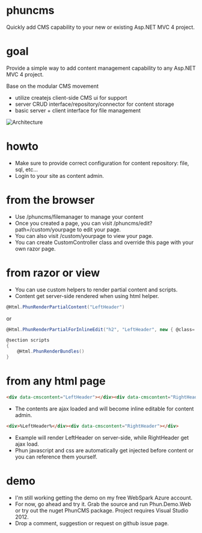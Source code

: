 phuncms
======

Quickly add CMS capability to your new or existing Asp.NET MVC 4 project.

goal
======
Provide a simple way to add content management capability to any Asp.NET MVC 4 project.

Base on the modular CMS movement
   - utilize createjs client-side CMS ui for support
   - server CRUD interface/repository/connector for content storage
   - basic server + client interface for file management

![Architecture](http://i.imgur.com/chzYYGN.png)

howto
=======
 - Make sure to provide correct configuration for content repository: file, sql, etc...
 - Login to your site as content admin.
 
from the browser
=======
 - Use /phuncms/filemanager to manage your content
 - Once you created a page, you can visit /phuncms/edit?path=/custom/yourpage to edit your page.
 - You can also visit /custom/yourpage to view your page.
 - You can create CustomController class and override this page with your own razor page.
 
from razor or view
========
 - You can use custom helpers to render partial content and scripts.
 - Content get server-side rendered when using html helper.

```c#
@Html.PhunRenderPartialContent("LeftHeader") 
```
or

```c#
@Html.PhunRenderPartialForInlineEdit("h2", "LeftHeader", new { @class= "one" })

@section scripts
{
    @Html.PhunRenderBundles()
}
```

from any html page
=========
```html
<div data-cmscontent="LeftHeader"></div><div data-cmscontent="RightHeader"></div>
```
- The contents are ajax loaded and will become inline editable for content admin.

```html
<div>%LeftHeader%</div><div data-cmscontent="RightHeader"></div>
```
- Example will render LeftHeader on server-side, while RightHeader get ajax load.
- Phun javascript and css are automatically get injected before content </head> or you can reference them yourself.

demo
========
- I'm still working getting the demo on my free WebSpark Azure account.
- For now, go ahead and try it.  Grab the source and run Phun.Demo.Web or try out the nuget PhunCMS package.  Project requires Visual Studio 2012.
- Drop a comment, suggestion or request on github issue page.

